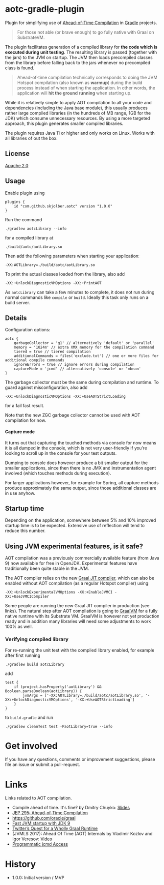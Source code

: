 # aotc-gradle-plugin
Plugin for simplifying use of [Ahead-of-Time Compilation] in [Gradle] projects.

> For those not able (or brave enough) to go fully native with Graal on SubstrateVM.

The plugin facilitates generation of a compiled library for __the code which is executed during unit testing__. The resulting library is passed (together with the jars) to the JVM on startup. The JVM then loads precompiled classes from the library before falling back to the jars whenever no precompiled class is found.

> Ahead-of-time compilation technically corresponds to doing the JVM Hotspot compilation (also known as __warmup__) during the build process instead of when starting the application. In other words, the application will __hit the ground running__ when starting up.

While it is relatively simple to apply AOT compilation to all your code and dependencies (including the Java base module), this usually produces rather large compiled libraries (in the hundreds of MB range, 1GB for the JDK) which consume unnecessary resources. By using a more targeted approach, this plugin generates smaller compiled libraries. 

The plugin requires Java 11 or higher and only works on Linux. Works with all libraries of out the box. 

## License
[Apache 2.0]

## Usage
Enable plugin using

```
plugins {
    id "com.github.skjolber.aotc" version "1.0.0"
}
```

Run the command

```
./gradlew aotcLibrary --info 
```

for a compiled library at

```
./build/aotc/aotLibrary.so
```

Then add the following parameters when starting your application:

```
-XX:AOTLibrary=./build/aotc/aotLibrary.so
```

To print the actual classes loaded from the library, also add

```
-XX:+UnlockDiagnosticVMOptions -XX:+PrintAOT
```

As `aotcLibrary` can take a few minutes to complete, it does not run during normal commands like `compile` or `build`. Ideally this task only runs on a build server. 

## Details
Configuration options:

```
aotc {
    garbageCollector = 'g1' // alternatively 'default' or 'parallel'
    memory = '1024m' // extra XMX memory for the compilation command
    tiered = true // tiered compilation
    additionalCommands = files('exclude.txt') // one or more files for additional compile commands
    ignoreErrors = true // ignore errors during compilation
    captureMode = 'jcmd' // alternatively 'console' or 'mbean' 
}
```

The garbage collector must be the same during compilation and runtime. To guard against misconfiguration, also add

```
-XX:+UnlockDiagnosticVMOptions -XX:+UseAOTStrictLoading 
```
for a fail fast result.

Note that the new ZGC garbage collector cannot be used with AOT compilation for now.

#### Capture mode
It turns out that capturing the touched methods via console for now means it is all dumped in the console, which is not very user-friendly if you're looking to scroll up in the console for your test outputs. 

Dumping to console does however produce a bit smaller output for the smaller applications, since then there is no JMX and instrumentation agent involved (which touches methods during execution). 

For larger applications however, for example for Spring, all capture methods produce approximately the same output, since those additional classes are in use anyhow.

## Startup time
Depending on the application, somewhere between 5% and 10% improved startup time is to be expected. Extensive use of reflection will tend to reduce this number.

## Using JVM experimental features, is it safe?
AOT compilation was a previously commercially available feature (from Java 9) now available for free in OpenJDK. Experimental features have traditionally been quite stable in the JVM. 

The AOT compiler relies on the new [Graal JIT compiler](https://www.baeldung.com/graal-java-jit-compiler), which can also be enabled without AOT compilation (as a regular Hotspot compiler) using

```
-XX:+UnlockExperimentalVMOptions -XX:+EnableJVMCI -XX:+UseJVMCICompiler
```

Some people are running the new Graal JIT compiler in production (see links). The natural step after AOT compilation is going to [GraalVM] for a fully native runtime with its Substrate VM. GraalVM is however not yet production ready and in addition many libraries will need some adjustments to work 100% as well.

### Verifying compiled library
For re-running the unit test with the compiled library enabled, for example after first running

```
./gradlew build aotcLibrary
```

add

```
test {
    if (project.hasProperty('aotLibrary') && Boolean.parseBoolean(aotLibrary)) {
        jvmArgs = ['-XX:AOTLibrary=./build/aotc/aotLibrary.so', '-XX:+UnlockDiagnosticVMOptions', '-XX:+UseAOTStrictLoading']
    }
}
```

to `build.gradle` and run

```
./gradlew cleanTest test -PaotLibrary=true --info
```

# Get involved
If you have any questions, comments or improvement suggestions, please file an issue or submit a pull-request.

# Links
Links related to AOT compilation.

 * Compile ahead of time. It's fine? by Dmitry Chuyko: [Slides](https://assets.contentful.com/oxjq45e8ilak/3VZgJf2jLWaQQGKaeSsecc/a015330e94f964d96df0b366321ec068/Dmitry_Chuyko_AOT.pdf)
 * [JEP 295: Ahead-of-Time Compilation](http://openjdk.java.net/jeps/295)
 * https://github.com/oracle/graal
 * [Fast JVM startup with JDK 9](http://blog.gilliard.lol/2017/10/02/JVM-startup.html)
 * [Twitter’s Quest for a Wholly Graal Runtime](https://www.youtube.com/watch?v=G-vlQaPMAxg)
 * (JVMLS 2017): Ahead Of Time (AOT) Internals by Vladimir Kozlov and Igor Veresov: [Video](https://www.youtube.com/watch?v=yyDD_KRdQQU&list=PLX8CzqL3ArzXJ2EGftrmz4SzS6NRr6p2n&index=13)
 * [Programmatic jcmd Access](https://www.javacodegeeks.com/2016/05/programmatic-jcmd-access.html)

# History

 - 1.0.0: Initial version / MVP

[Apache 2.0]:                      http://www.apache.org/licenses/LICENSE-2.0.html
[issue-tracker]:                   https://github.com/skjolber/gradle-foss-library-template/issues
[Gradle]:                          https://gradle.org/
[Ahead-of-Time Compilation]:       https://openjdk.java.net/jeps/295
[GraalVM]:                         https://www.graalvm.org/

